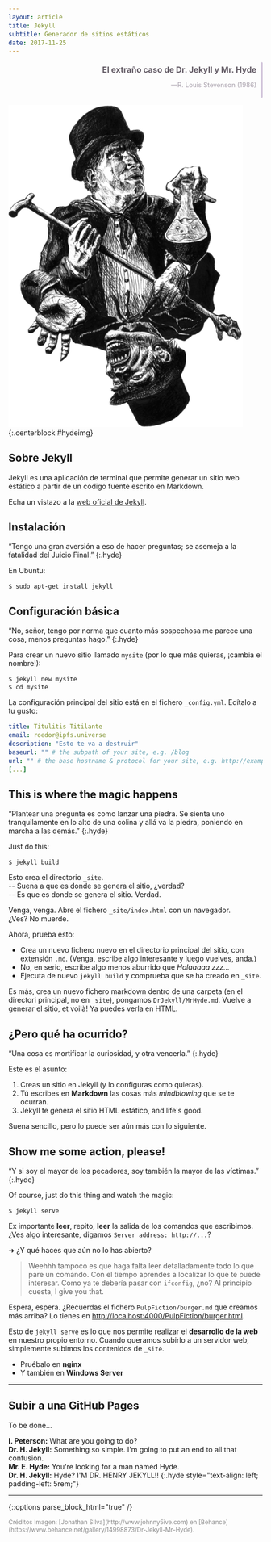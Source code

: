 ```yaml
---
layout: article
title: Jekyll
subtitle: Generador de sitios estáticos
date: 2017-11-25
---
```


<style>
  .hyde {
    text-align: right;
    color: #454354;
    border-right: 2px solid #C5B5D1;
    border-radius: 2px;
    padding: 5px 10px 5px 8rem;
    font-size: 0.8rem;
    text-shadow: 0px 1px 0px #FEF8FF;
    color: #A8A2AB;
  }
  
  .hyde h1 {
    font-size: 1rem;
    color: #635C65;
    margin-top: 0px;
  }
  
  #hydeimg {
    max-width: 300px;
  }
  
</style>


<div class="hyde">
<h1>El extraño caso de Dr. Jekyll y Mr. Hyde</h1>
<p>—R. Louis Stevenson (1986)</p>
</div>

<!-- Si la imagen tiene el tamaño final (~300px), se ve borrosa en iOS. Por eso uso una más grande. -->
![Dr. Jekyll y Mr. Hyde](/assets/jekyll.png){:.centerblock #hydeimg}



## Sobre Jekyll

Jekyll es una aplicación de terminal que permite generar un sitio web estático a partir de un código fuente escrito en Markdown.

Echa un vistazo a la [web oficial de Jekyll](https://jekyllrb.com/).



## Instalación

“Tengo una gran aversión a eso de hacer preguntas; se asemeja a la fatalidad del Juicio Final.”
{:.hyde}

En Ubuntu:

    $ sudo apt-get install jekyll


## Configuración básica

“No, señor, tengo por norma que cuanto más sospechosa me parece una cosa, menos preguntas hago.”
{:.hyde}

Para crear un nuevo sitio llamado `mysite` (por lo que más quieras, ¡cambia el nombre!):

    $ jekyll new mysite
    $ cd mysite

La configuración principal del sitio está en el fichero `_config.yml`. Edítalo a tu gusto:

```yml
title: Titulitis Titilante
email: roedor@ipfs.universe
description: "Esto te va a destruir"
baseurl: "" # the subpath of your site, e.g. /blog
url: "" # the base hostname & protocol for your site, e.g. http://example.com
[...]
```


## This is where the magic happens

“Plantear una pregunta es como lanzar una piedra. Se sienta uno tranquilamente en lo alto de una colina y allá va la piedra, poniendo en marcha a las demás.”
{:.hyde}

Just do this:

    $ jekyll build

Esto crea el directorio `_site`.<br>
-- Suena a que es donde se genera el sitio, ¿verdad?<br>
-- Es que es donde se genera el sitio. Verdad.

Venga, venga. Abre el fichero `_site/index.html` con un navegador.<br>¿Ves? No muerde.

Ahora, prueba esto:
- Crea un nuevo fichero nuevo en el directorio principal del sitio, con extensión `.md`. (Venga, escribe algo interesante y luego vuelves, anda.)
- No, en serio, escribe algo menos aburrido que *Holaaaaa zzz...*
- Ejecuta de nuevo `jekyll build` y comprueba que se ha creado en `_site`.

Es más, crea un nuevo fichero markdown dentro de una carpeta (en el directori principal, no en `_site`), pongamos `DrJekyll/MrHyde.md`. Vuelve a generar el sitio, et voilà! Ya puedes verla en HTML.



## ¿Pero qué ha ocurrido?


“Una cosa es mortificar la curiosidad, y otra vencerla.”
{:.hyde}

Este es el asunto:

1. Creas un sitio en Jekyll (y lo configuras como quieras).
2. Tú escribes en **Markdown** las cosas más *mindblowing* que se te ocurran.
3. Jekyll te genera el sitio HTML estático, and life's good.

Suena sencillo, pero lo puede ser aún más con lo siguiente.


## Show me some action, please!

“Y si soy el mayor de los pecadores, soy también la mayor de las víctimas.”
{:.hyde}


Of course, just do this thing and watch the magic:

    $ jekyll serve

Ex importante **leer**, repito, **leer** la salida de los comandos que escribimos. ¿Ves algo interesante, digamos `Server address: http://...`?

➜ ¿Y qué haces que aún no lo has abierto?

> Weehhh tampoco es que haga falta leer detalladamente todo lo que pare un comando. Con el tiempo aprendes a localizar lo que te puede interesar. Como ya te debería pasar con `ifconfig`, ¿no? Al principio cuesta, I give you that.

Espera, espera. ¿Recuerdas el fichero `PulpFiction/burger.md` que creamos más arriba? Lo tienes en <http://localhost:4000/PulpFiction/burger.html>.


Esto de `jekyll serve` es lo que nos permite realizar el **desarrollo de la web** en nuestro propio entorno. Cuando queramos subirlo a un servidor web, simplemente subimos los contenidos de `_site`.

- Pruébalo en **nginx**
- Y también en **Windows Server**


---

## Subir a una GitHub Pages

To be done...


<b>I. Peterson:</b> What are you going to do?<br>
<b>Dr. H. Jekyll:</b> Something so simple. I'm going to put an end to all that confusion.<br>
<b>Mr. E. Hyde:</b> You're looking for a man named Hyde.<br>
<b>Dr. H. Jekyll:</b> Hyde? I'M DR. HENRY JEKYLL!!
{:.hyde style="text-align: left; padding-left: 5rem;"}


---

{::options parse_block_html="true" /}
<div style="font-size: 0.75rem; opacity: 0.5;">
Créditos
Imagen: [Jonathan Silva](http://www.johnny5ive.com) en [Behance](https://www.behance.net/gallery/14998873/Dr-Jekyll-Mr-Hyde).
</div>